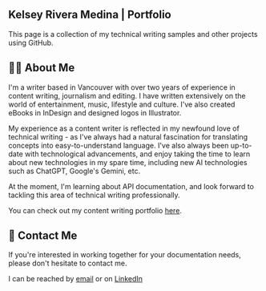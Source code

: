 ## Kelsey Rivera Medina | Portfolio

<!--
**kriveramedina/kriveramedina** is a ✨ _special_ ✨ repository because its `README.md` (this file) appears on your GitHub profile.

Here are some ideas to get you started:

- 🔭 I’m currently working on ...
- 🌱 I’m currently learning ...
- 👯 I’m looking to collaborate on ...
- 🤔 I’m looking for help with ...
- 💬 Ask me about ...
- 📫 How to reach me: ...
- 😄 Pronouns: ...
- ⚡ Fun fact: ...
-->

This page is a collection of my technical writing samples and other projects using GitHub.

## :raising_hand_woman:	 About Me
I'm a writer based in Vancouver with over two years of experience in content writing, journalism and editing. I have written extensively on the world of entertainment, music, lifestyle and culture. I've also created eBooks in InDesign and designed logos in Illustrator.

My experience as a content writer is reflected in my newfound love of technical writing - as I've always had a natural fascination for translating concepts into easy-to-understand language. I've also always been up-to-date with technological advancements, and enjoy taking the time to learn about new technologies in my spare time, including new AI technologies such as ChatGPT, Google's Gemini, etc.

At the moment, I'm learning about API documentation, and look forward to tackling this area of technical writing professionally.

You can check out my content writing portfolio <a href="https://www.kelseyriveramedina.com/" target="_blank">here</a>.

## :e-mail: Contact Me
If you're interested in working together for your documentation needs, please don't hesitate to contact me.

I can be reached by [email](mailto:medinakrivera@gmail.com) or on <a href="https://www.linkedin.com/in/kelseyriveramedina" target="_blank">LinkedIn</a>


